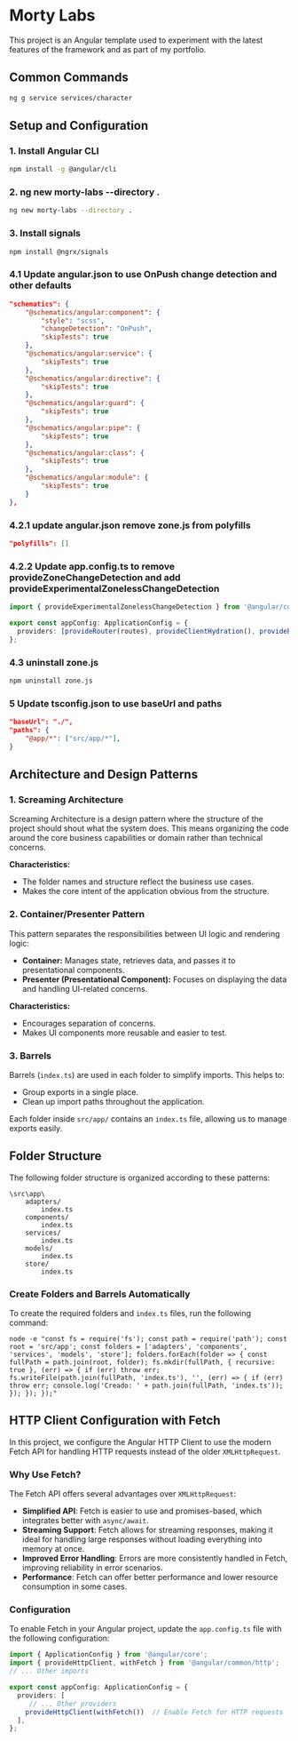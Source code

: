 # Morty Labs

This project is an Angular template used to experiment with the latest features of the framework and as part of my portfolio.

## Common Commands

```bash
ng g service services/character
```

## Setup and Configuration

### 1. Install Angular CLI
```bash
npm install -g @angular/cli
```
### 2. ng new morty-labs --directory .

```bash
ng new morty-labs --directory .
```

### 3. Install signals
```bash
npm install @ngrx/signals
```

### 4.1 Update angular.json to use OnPush change detection and other defaults
```json
"schematics": {
    "@schematics/angular:component": {
        "style": "scss",
        "changeDetection": "OnPush",
        "skipTests": true
    },
    "@schematics/angular:service": {
        "skipTests": true
    },
    "@schematics/angular:directive": {
        "skipTests": true
    },
    "@schematics/angular:guard": {
        "skipTests": true
    },
    "@schematics/angular:pipe": {
        "skipTests": true
    },
    "@schematics/angular:class": {
        "skipTests": true
    },
    "@schematics/angular:module": {
        "skipTests": true
    }
},
```

### 4.2.1 update angular.json remove zone.js from polyfills
```json
"polyfills": []
```
### 4.2.2 Update app.config.ts to remove provideZoneChangeDetection and add provideExperimentalZonelessChangeDetection
```typescript
import { provideExperimentalZonelessChangeDetection } from '@angular/core';

export const appConfig: ApplicationConfig = {
  providers: [provideRouter(routes), provideClientHydration(), provideExperimentalZonelessChangeDetection()]
};
```

### 4.3 uninstall zone.js
```bash
npm uninstall zone.js
```

### 5 Update tsconfig.json to use baseUrl and paths
```json
"baseUrl": "./",
"paths": {
    "@app/*": ["src/app/*"],
}
```

## Architecture and Design Patterns

### 1. Screaming Architecture

Screaming Architecture is a design pattern where the structure of the project should shout what the system does. This means organizing the code around the core business capabilities or domain rather than technical concerns.

**Characteristics:**
- The folder names and structure reflect the business use cases.
- Makes the core intent of the application obvious from the structure.

### 2. Container/Presenter Pattern

This pattern separates the responsibilities between UI logic and rendering logic:
- **Container:** Manages state, retrieves data, and passes it to presentational components.
- **Presenter (Presentational Component):** Focuses on displaying the data and handling UI-related concerns.

**Characteristics:**
- Encourages separation of concerns.
- Makes UI components more reusable and easier to test.

### 3. Barrels

Barrels (`index.ts`) are used in each folder to simplify imports. This helps to:
- Group exports in a single place.
- Clean up import paths throughout the application.

Each folder inside `src/app/` contains an `index.ts` file, allowing us to manage exports easily.

## Folder Structure

The following folder structure is organized according to these patterns:

```
\src\app\
    adapters/
        index.ts
    components/
        index.ts
    services/
        index.ts
    models/
        index.ts
    store/
        index.ts
```

### Create Folders and Barrels Automatically

To create the required folders and `index.ts` files, run the following command:

```
node -e "const fs = require('fs'); const path = require('path'); const root = 'src/app'; const folders = ['adapters', 'components', 'services', 'models', 'store']; folders.forEach(folder => { const fullPath = path.join(root, folder); fs.mkdir(fullPath, { recursive: true }, (err) => { if (err) throw err; fs.writeFile(path.join(fullPath, 'index.ts'), '', (err) => { if (err) throw err; console.log('Creado: ' + path.join(fullPath, 'index.ts')); }); }); });"

```

## HTTP Client Configuration with Fetch

In this project, we configure the Angular HTTP Client to use the modern Fetch API for handling HTTP requests instead of the older `XMLHttpRequest`.

### Why Use Fetch?

The Fetch API offers several advantages over `XMLHttpRequest`:
- **Simplified API**: Fetch is easier to use and promises-based, which integrates better with `async/await`.
- **Streaming Support**: Fetch allows for streaming responses, making it ideal for handling large responses without loading everything into memory at once.
- **Improved Error Handling**: Errors are more consistently handled in Fetch, improving reliability in error scenarios.
- **Performance**: Fetch can offer better performance and lower resource consumption in some cases.

### Configuration

To enable Fetch in your Angular project, update the `app.config.ts` file with the following configuration:

```typescript
import { ApplicationConfig } from '@angular/core';
import { provideHttpClient, withFetch } from '@angular/common/http';
// ... Other imports

export const appConfig: ApplicationConfig = {
  providers: [
     // ... Other providers
    provideHttpClient(withFetch())  // Enable Fetch for HTTP requests
  ],
};
```